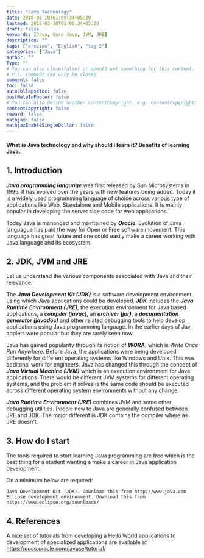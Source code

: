 ```yaml
---
title: "Java Technology"
date: 2018-03-10T01:09:34+05:30
lastmod: 2018-03-10T01:09:34+05:30
draft: false
keywords: [Java, Core Java, JVM, JRE]
description: ""
tags: ["preview", "English", "tag-2"]
categories: ["Java"]
author: ""
Type: ""
# You can also close(false) or open(true) something for this content.
# P.S. comment can only be closed
comment: false
toc: false
autoCollapseToc: false
postMetaInFooter: false
# You can also define another contentCopyright. e.g. contentCopyright: "This is another copyright."
contentCopyright: false
reward: false
mathjax: false
mathjaxEnableSingleDollar: false
---
```



#### What is Java technology and why should i learn it? Benefits of learning Java.

<!--more-->
## 1. Introduction
**_Java programming language_** was first released by Sun Microsystems in 1995. It has evolved over the years with new features being added. Today it is a widely used programming language of choice across various type of applications like Web, Standalone and Mobile applications. It is mainly popular in developing the server side code for web applications.

Today Java is mananged and maintained by **_Oracle_**. Evolution of Java languague has paid the way for Open or Free software movement. This language has great future and one could easily make a career working with Java language and its ecosystem.

## 2. JDK, JVM and JRE
Let us understand the various components associated with Java and their relevance.

The **_Java Development Kit (JDK)_** is a software development environment using which Java applications could be developed. **_JDK_** includes the **_Java Runtime Environment (JRE)_**, the execution environment for Java based applications, a **_compiler (javac)_**, an **_archiver (jar)_**, a **_documentation generator (javadoc)_** and other related debugging tools to help develop applications using Java programming language. In the earlier days of Jav, applets were popular but they are rarely seen now.

Java has gained popularity through its notion of **_WORA_**, which is _Write Once Run Anywhere_. Before Java, the applications were being developed differently for different operating systems like Windows and Unix. This was additonal work for engineers. Java has changed this through the concept of **_Java Virtual Machine (JVM)_** which is an execution environment for Java applications. There would be different JVM systems for different operating systems, and the problem it solves is the same code should be executed across different operating system environments without any change.

**_Java Runtime Environment (JRE)_** combines JVM and some other debugging utilities. People new to Java are generally confused between JRE and JDK. The major different is JDK contains the compiler where as JRE doesn't.

## 3. How do I start

The tools required to start learning Java programming are free which is the best thing for a student wanting a make a career in Java application development.

On a minimum below are required:

    Java Development Kit (JDK). Download this from http://www.java.com
    Eclipse development environment. Download this from https://www.eclipse.org/downloads/

## 4. References

A nice set of tutorials from developing a Hello World applications to development of specialized applications are available at https://docs.oracle.com/javase/tutorial/




